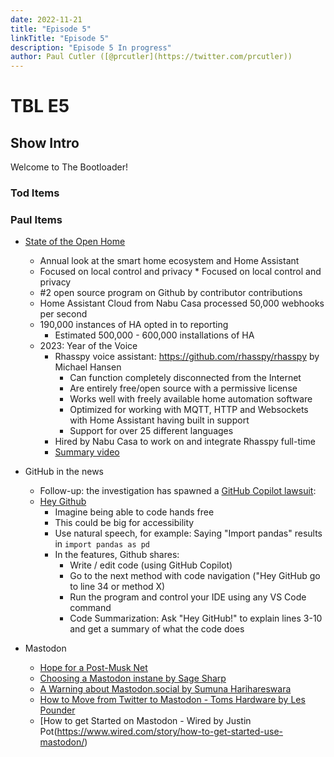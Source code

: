 ```yaml
---
date: 2022-11-21
title: "Episode 5"
linkTitle: "Episode 5"
description: "Episode 5 In progress"
author: Paul Cutler ([@prcutler](https://twitter.com/prcutler))
---
```

# TBL E5
## Show Intro

Welcome to The Bootloader!  

### Tod Items


### Paul Items

* [State of the Open Home](https://www.youtube.com/watch?v=D936T1Ze8-4)
  * Annual look at the smart home ecosystem and Home Assistant
  * Focused on local control and privacy  * Focused on local control and privacy
  * #2 open source program on Github by contributor contributions
  * Home Assistant Cloud from Nabu Casa processed 50,000 webhooks per second
  * 190,000 instances of HA opted in to reporting
    * Estimated 500,000 - 600,000 installations of HA
  * 2023: Year of the Voice
    * Rhasspy voice assistant: https://github.com/rhasspy/rhasspy by Michael Hansen
      * Can function completely disconnected from the Internet
      * Are entirely free/open source with a permissive license
      * Works well with freely available home automation software
      * Optimized for working with MQTT, HTTP and Websockets with Home Assistant having built in support
      * Support for over 25 different languages
    * Hired by Nabu Casa to work on and integrate Rhasspy full-time
    * [Summary video](https://www.youtube.com/watch?v=krQjw-j7rXI)

* GitHub in the news
  * Follow-up: the investigation has spawned a [GitHub Copilot lawsuit](https://www.theregister.com/2022/11/11/githubs_copilot_opinion/):  
  * [Hey Github](https://githubnext.com/projects/hey-github)
    * Imagine being able to code hands free
    * This could be big for accessibility
    * Use natural speech, for example: Saying "Import pandas" results in `import pandas as pd`
    * In the features, Github shares:
      * Write / edit code (using GitHub Copilot)
      * Go to the next method with code navigation ("Hey GitHub go to line 34 or method X)
      * Run the program and control your IDE using any VS Code command
      * Code Summarization: Ask "Hey GitHub!" to explain lines 3-10 and get a summary of what the code does

* Mastodon
  * [Hope for a Post-Musk Net](https://medium.com/whither-news/hope-for-a-post-musk-net-f156d0cdf431)
  * [Choosing a Mastodon instane by Sage Sharp](https://twitter.com/_sagesharp_/status/1592188538921316352)
  * [A Warning about Mastodon.social by Sumuna Harihareswara](https://www.harihareswara.net/posts/2022/mastodon-fediverse-warning-mastodonsocial/)
  * [How to Move from Twitter to Mastodon - Toms Hardware by Les Pounder](https://www.tomshardware.com/how-to/move-from-twitter-to-mastodon)
  * [How to get Started on Mastodon - Wired by Justin Pot(https://www.wired.com/story/how-to-get-started-use-mastodon/)